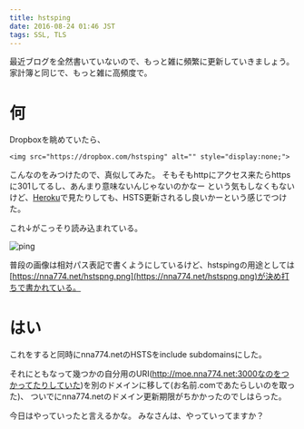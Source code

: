 ```yaml
---
title: hstsping
date: 2016-08-24 01:46 JST
tags: SSL, TLS
---
```


最近ブログを全然書いていないので、もっと雑に頻繁に更新していきましょう。
家計簿と同じで、もっと雑に高頻度で。

# 何

Dropboxを眺めていたら、

<pre><code>&lt;img src="https://dropbox.com/hstsping" alt="" style="display:none;"&gt;</code></pre>

こんなのをみつけたので、真似してみた。
そもそもhttpにアクセス来たらhttpsに301してるし、あんまり意味ないんじゃないのかなー という気もしなくもないけど、[Heroku](https://nna774-net.herokuapp.com/)で見たりしても、HSTS更新されるし良いかーという感じでつけた。

これ↓がこっそり読み込まれている。

![ping](/hstspng.png)

普段の画像は相対パス表記で書くようにしているけど、hstspingの用途としては[https://nna774.net/hstspng.png](https://nna774.net/hstspng.png)が決め打ちで書かれている。

# はい

これをすると同時にnna774.netのHSTSをinclude subdomainsにした。

それにともなって幾つかの自分用のURI(http://moe.nna774.net:3000なのをつかってたりしていた)を別のドメインに移して(お名前.comであたらしいのを取った)、
ついでにnna774.netのドメイン更新期限がちかかったのでしはらった。

今日はやっていったと言えるかな。
みなさんは、やっていってますか？
